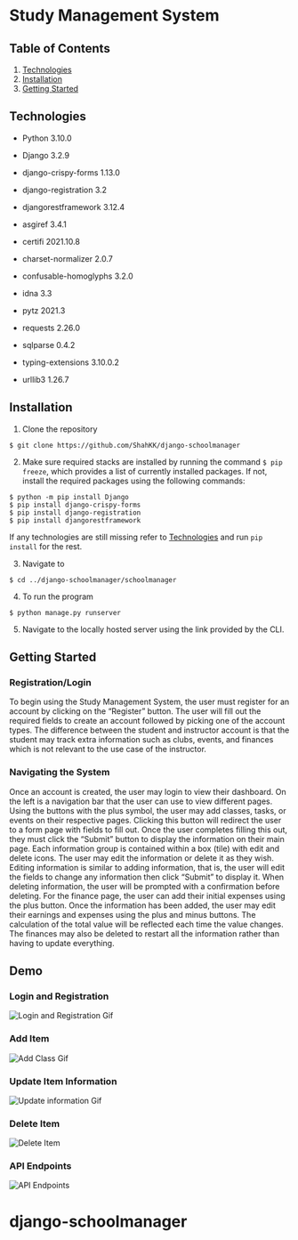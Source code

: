# Study Management System

## Table of Contents
1. [Technologies](#technologies)
2. [Installation](#installation)
3. [Getting Started](#getting-started)

## Technologies

- Python 3.10.0
- Django 3.2.9
- django-crispy-forms 1.13.0
- django-registration 3.2
- djangorestframework 3.12.4

- asgiref 3.4.1
- certifi 2021.10.8
- charset-normalizer 2.0.7
- confusable-homoglyphs 3.2.0
- idna 3.3
- pytz 2021.3
- requests 2.26.0
- sqlparse 0.4.2
- typing-extensions 3.10.0.2
- urllib3 1.26.7

## Installation

1. Clone the repository
```
$ git clone https://github.com/ShahKK/django-schoolmanager
```

2. Make sure required stacks are installed by running the command ```$ pip freeze```, which provides a list of currently installed packages. If not, install the required packages using the following commands:
```
$ python -m pip install Django
$ pip install django-crispy-forms
$ pip install django-registration
$ pip install djangorestframework
```
If any technologies are still missing refer to [Technologies](#technologies) and run ```pip install``` for the rest.

3. Navigate to
```
$ cd ../django-schoolmanager/schoolmanager
```

4. To run the program
```
$ python manage.py runserver
```

5. Navigate to the locally hosted server using the link provided by the CLI.

## Getting Started

### Registration/Login
To begin using the Study Management System, the user must register for an account by clicking on the “Register” button. The user will fill out the required fields to create an account followed by picking one of the account types. The difference between the student and instructor account is that the student may track extra information such as clubs, events, and finances which is not relevant to the use case of the instructor. 

### Navigating the System
Once an account is created, the user may login to view their dashboard. On the left is a navigation bar that the user can use to view different pages. Using the buttons with the plus symbol, the user may add classes, tasks, or events on their respective pages. Clicking this button will redirect the user to a form page with fields to fill out. Once the user completes filling this out, they must click the “Submit” button to display the information on their main page. Each information group is contained within a box (tile) with edit and delete icons. The user may edit the information or delete it as they wish. Editing information is similar to adding information, that is, the user will edit the fields to change any information then click “Submit” to display it. When deleting information, the user will be prompted with a confirmation before deleting. For the finance page, the user can add their initial expenses using the plus button. Once the information has been added, the user may edit their earnings and expenses using the plus and minus buttons. The calculation of the total value will be reflected each time the value changes. The finances may also be deleted to restart all the information rather than having to update everything.

## Demo
### Login and Registration
![Login and Registration Gif](https://i.gyazo.com/7bc1bee468c4d6191b2988f0607f6c19.gif)
### Add Item
![Add Class Gif](https://i.gyazo.com/08e456e82f8086094436d10148a8825e.gif)
### Update Item Information
![Update information Gif](https://i.gyazo.com/39c15c5dd76e4501f2f44d26717484bd.gif)
### Delete Item
![Delete Item](https://i.gyazo.com/4e560b3dd00ae9d590757de5d26b8c15.gif)
### API Endpoints
![API Endpoints](https://i.gyazo.com/661697585d99539c3700044483217a63.gif)
# django-schoolmanager

